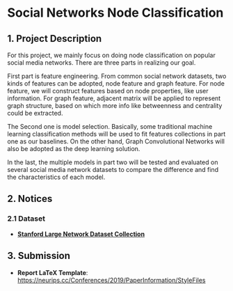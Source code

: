 # **Social Networks Node Classification**

## 1. Project Description

For this project, we mainly focus on doing node classification on popular social media networks. There are three parts in realizing our goal.

First part is feature engineering. From common social network datasets, two kinds of features can be adopted, node feature and graph feature. For node feature, we will construct features based on node properties, like user 	information. For graph feature, adjacent matrix will be applied to represent graph structure, based on which more info like betweenness and centrality could be extracted.

The Second one is model selection. Basically, some traditional machine learning classification methods will be used to fit features collections in part one as our baselines. On the other hand, Graph Convolutional Networks will also be adopted as the deep learning solution.

In the last, the multiple models in part two will be tested and evaluated on several social media network datasets to compare the difference and find the characteristics of each model.

## 2. Notices

### 2.1 Dataset

* [**Stanford Large Network Dataset Collection**](https://snap.stanford.edu/data/)

## 3. Submission

* **Report LaTeX Template**: https://neurips.cc/Conferences/2019/PaperInformation/StyleFiles